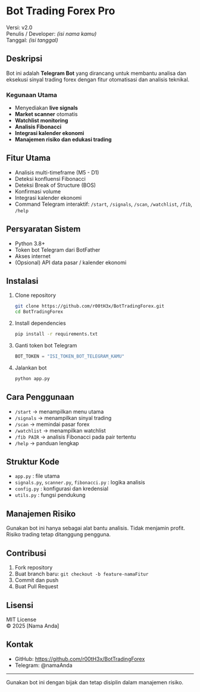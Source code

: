 # Bot Trading Forex Pro
Versi: v2.0  
Penulis / Developer: _(isi nama kamu)_  
Tanggal: _(isi tanggal)_

## Deskripsi
Bot ini adalah **Telegram Bot** yang dirancang untuk membantu analisa dan eksekusi sinyal trading forex dengan fitur otomatisasi dan analisis teknikal.

### Kegunaan Utama
- Menyediakan **live signals**
- **Market scanner** otomatis
- **Watchlist monitoring**
- **Analisis Fibonacci**
- **Integrasi kalender ekonomi**
- **Manajemen risiko dan edukasi trading**

## Fitur Utama
- Analisis multi-timeframe (M5 - D1)
- Deteksi konfluensi Fibonacci
- Deteksi Break of Structure (BOS)
- Konfirmasi volume
- Integrasi kalender ekonomi
- Command Telegram interaktif: `/start`, `/signals`, `/scan`, `/watchlist`, `/fib`, `/help`

## Persyaratan Sistem
- Python 3.8+
- Token bot Telegram dari BotFather
- Akses internet
- (Opsional) API data pasar / kalender ekonomi

## Instalasi
1. Clone repository
   ```bash
   git clone https://github.com/r00tH3x/BotTradingForex.git
   cd BotTradingForex
   ```
2. Install dependencies
   ```bash
   pip install -r requirements.txt
   ```
3. Ganti token bot Telegram
   ```python
   BOT_TOKEN = "ISI_TOKEN_BOT_TELEGRAM_KAMU"
   ```
4. Jalankan bot
   ```bash
   python app.py
   ```

## Cara Penggunaan
- `/start` → menampilkan menu utama
- `/signals` → menampilkan sinyal trading
- `/scan` → memindai pasar forex
- `/watchlist` → menampilkan watchlist
- `/fib PAIR` → analisis Fibonacci pada pair tertentu
- `/help` → panduan lengkap

## Struktur Kode
- `app.py` : file utama
- `signals.py`, `scanner.py`, `fibonacci.py` : logika analisis
- `config.py` : konfigurasi dan kredensial
- `utils.py` : fungsi pendukung

## Manajemen Risiko
Gunakan bot ini hanya sebagai alat bantu analisis. Tidak menjamin profit. Risiko trading tetap ditanggung pengguna.

## Contribusi
1. Fork repository
2. Buat branch baru: `git checkout -b feature-namaFitur`
3. Commit dan push
4. Buat Pull Request

## Lisensi
MIT License  
© 2025 [Nama Anda]

## Kontak
- GitHub: https://github.com/r00tH3x/BotTradingForex
- Telegram: @namaAnda

---
Gunakan bot ini dengan bijak dan tetap disiplin dalam manajemen risiko.
